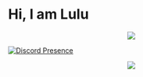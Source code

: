 #   Hi, I am Lulu

<div align="center">
    <img src="https://komarev.com/ghpvc/?username=luluwux&color=dc143c"/>
</div>

   [![Discord Presence](https://lanyard.cnrad.dev/api/852103749228036136)](https://discord.com/users/852103749228036136)

<div align="center">
    <a href="https://discord.com/users/852103749228036136" title="Discord Profile"><img src="https://lanyard-profile-readme.vercel.app/api/852103749228036136"></a>
</div>


